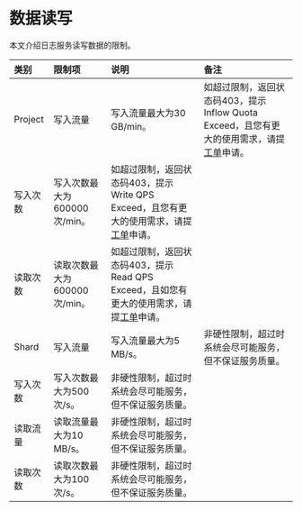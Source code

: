 # 数据读写

本文介绍日志服务读写数据的限制。

|类别|限制项|说明|备注|
|:-|:--|:-|:-|
|Project|写入流量|写入流量最大为30 GB/min。|如超过限制，返回状态码403，提示Inflow Quota Exceed，且您有更大的使用需求，请提[工单](https://workorder-intl.console.aliyun.com/console.htm?spm=a2796.7919406.0.dcontactus3.676a2d23RjosdV#/ticket/add/?productId=1210)申请。|
|写入次数|写入次数最大为600000次/min。|如超过限制，返回状态码403，提示Write QPS Exceed，且您有更大的使用需求，请提[工单](https://workorder-intl.console.aliyun.com/console.htm?spm=a2796.7919406.0.dcontactus3.676a2d23RjosdV#/ticket/add/?productId=1210)申请。|
|读取次数|读取次数最大为600000次/min。|如超过限制，返回状态码403，提示Read QPS Exceed，且如您有更大的使用需求，请提[工单](https://workorder-intl.console.aliyun.com/console.htm?spm=a2796.7919406.0.dcontactus3.676a2d23RjosdV#/ticket/add/?productId=1210)申请。|
|Shard|写入流量|写入流量最大为5 MB/s。|非硬性限制，超过时系统会尽可能服务，但不保证服务质量。|
|写入次数|写入次数最大为500次/s。|非硬性限制，超过时系统会尽可能服务，但不保证服务质量。|
|读取流量|读取流量最大为10 MB/s。|非硬性限制，超过时系统会尽可能服务，但不保证服务质量。|
|读取次数|读取次数最大为100次/s。|非硬性限制，超过时系统会尽可能服务，但不保证服务质量。|

